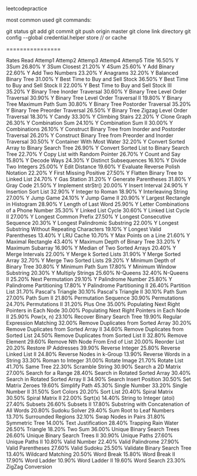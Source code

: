 leetcodepractice

most common used git commands:

git status
git add
git commit
git push origin master
git clone link directory
git config --global credential.helper store // or cache

================

Rates Read	Attemp1	Attemp2	Attemp3	Attemp4	Attemp5	Title
16.50%	Y						3Sum
26.80%	Y						3Sum Closest
21.20%	Y						4Sum
25.60%	Y						Add Binary
22.60%	Y						Add Two Numbers
23.20%	Y						Anagrams
32.20%	Y						Balanced Binary Tree
31.00%	Y						Best Time to Buy and Sell Stock
36.50%	Y						Best Time to Buy and Sell Stock II
22.00%	Y						Best Time to Buy and Sell Stock III
35.20%	Y						Binary Tree Inorder Traversal
30.60%	Y						Binary Tree Level Order Traversal
30.90%	Y						Binary Tree Level Order Traversal II
19.80%	Y						Binary Tree Maximum Path Sum
30.80%	Y						Binary Tree Postorder Traversal
35.20%	Y						Binary Tree Preorder Traversal
26.50%	Y						Binary Tree Zigzag Level Order Traversal
18.30%	Y						Candy
33.30%	Y						Climbing Stairs
22.20%	Y						Clone Graph
26.30%	Y						Combination Sum
24.10%	Y						Combination Sum II
30.00%	Y						Combinations
26.10%	Y						Construct Binary Tree from Inorder and Postorder Traversal
26.20%	Y						Construct Binary Tree from Preorder and Inorder Traversal
30.50%	Y						Container With Most Water
32.20%	Y						Convert Sorted Array to Binary Search Tree
26.90%	Y						Convert Sorted List to Binary Search Tree
22.70%	Y						Copy List with Random Pointer
26.70%	Y						Count and Say
15.80%	Y						Decode Ways
24.30%	Y						Distinct Subsequences
16.10%	Y						Divide Two Integers
25.00%	Y						Edit Distance
19.60%	Y						Evaluate Reverse Polish Notation
22.20%	Y						First Missing Positive
27.50%	Y						Flatten Binary Tree to Linked List
24.70%	Y						Gas Station
31.20%	Y						Generate Parentheses
31.80%	Y						Gray Code
21.50%	Y						Implement strStr()
20.00%	Y						Insert Interval
24.90%	Y						Insertion Sort List
32.90%	Y						Integer to Roman
18.90%	Y						Interleaving String
27.00%	Y						Jump Game
24.10%	Y						Jump Game II
20.90%	Y						Largest Rectangle in Histogram
28.90%	Y						Length of Last Word
25.90%	Y						Letter Combinations of a Phone Number
35.30%	Y						Linked List Cycle
30.60%	Y						Linked List Cycle II
27.00%	Y						Longest Common Prefix
27.50%	Y						Longest Consecutive Sequence
20.30%	Y						Longest Palindromic Substring
22.00%	Y						Longest Substring Without Repeating Characters
19.10%	Y						Longest Valid Parentheses
13.40%	Y						LRU Cache
10.70%	Y						Max Points on a Line
21.60%	Y						Maximal Rectangle
43.40%	Y						Maximum Depth of Binary Tree
33.20%	Y						Maximum Subarray
16.90%	Y						Median of Two Sorted Arrays
20.40%	Y						Merge Intervals
22.00%	Y						Merge k Sorted Lists
31.90%	Y						Merge Sorted Array
32.70%	Y						Merge Two Sorted Lists
29.20%	Y						Minimum Depth of Binary Tree
30.80%	Y						Minimum Path Sum
17.80%	Y						Minimum Window Substring
20.30%	Y						Multiply Strings
25.60%							N-Queens
32.40%							N-Queens II
25.20%							Next Permutation
29.10%	Y						Palindrome Number
25.80%	Y						Palindrome Partitioning
17.80%	Y						Palindrome Partitioning II
26.40%							Partition List
31.70%							Pascal's Triangle
30.10%							Pascal's Triangle II
30.10%							Path Sum
27.00%							Path Sum II
21.80%							Permutation Sequence
30.90%							Permutations
24.70%							Permutations II
31.20%							Plus One
35.00%							Populating Next Right Pointers in Each Node
30.00%							Populating Next Right Pointers in Each Node II
25.90%							Pow(x, n)
23.10%							Recover Binary Search Tree
19.90%							Regular Expression Matching
32.00%							Remove Duplicates from Sorted Array
30.20%							Remove Duplicates from Sorted Array II
34.60%							Remove Duplicates from Sorted List
24.50%							Remove Duplicates from Sorted List II
32.80%							Remove Element
29.60%							Remove Nth Node From End of List
20.00%							Reorder List
20.20%							Restore IP Addresses
39.90%							Reverse Integer
25.80%							Reverse Linked List II
24.80%							Reverse Nodes in k-Group
13.90%							Reverse Words in a String
33.30%							Roman to Integer
31.00%							Rotate Image
21.70%							Rotate List
41.70%							Same Tree
22.30%							Scramble String
30.90%							Search a 2D Matrix
27.00%							Search for a Range
28.40%							Search in Rotated Sorted Array
30.40%							Search in Rotated Sorted Array II
34.90%							Search Insert Position
30.50%							Set Matrix Zeroes
19.60%							Simplify Path
45.30%							Single Number
33.20%							Single Number II
31.50%							Sort Colors
20.20%							Sort List
20.40%							Spiral Matrix
30.50%							Spiral Matrix II
22.00%							Sqrt(x)
14.40%							String to Integer (atoi)
27.40%							Subsets
26.60%							Subsets II
17.80%							Substring with Concatenation of All Words
20.80%							Sudoku Solver
29.40%							Sum Root to Leaf Numbers
13.70%							Surrounded Regions
32.10%							Swap Nodes in Pairs
31.80%							Symmetric Tree
14.00%							Text Justification
28.40%							Trapping Rain Water
26.50%							Triangle
18.20%							Two Sum
36.00%							Unique Binary Search Trees
26.60%							Unique Binary Search Trees II
30.90%							Unique Paths
27.60%							Unique Paths II
10.80%							Valid Number
22.40%							Valid Palindrome
27.90%							Valid Parentheses
27.60%							Valid Sudoku
25.50%							Validate Binary Search Tree
13.40%							Wildcard Matching
20.50%							Word Break
15.80%							Word Break II
17.90%							Word Ladder
10.90%							Word Ladder II
19.60%							Word Search
23.30%							ZigZag Conversion
